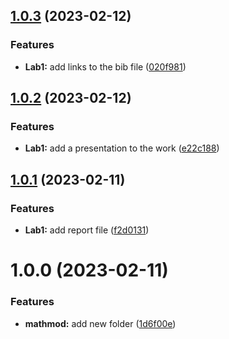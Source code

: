## [1.0.3](https://github.com/BystrovGleb/mathmod/compare) (2023-02-12)


### Features

* **Lab1:** add links to the bib file ([020f981](https://github.com/BystrovGleb/mathmod/commit/020f981c27944a1b296cc1cc10b1b4ed4a70e20e))



## [1.0.2](https://github.com/BystrovGleb/mathmod/compare) (2023-02-12)


### Features

* **Lab1:** add a presentation to the work ([e22c188](https://github.com/BystrovGleb/mathmod/commit/e22c188354648545862327f81771a72f54dd17fa))



## [1.0.1](https://github.com/BystrovGleb/mathmod/compare) (2023-02-11)


### Features

* **Lab1:** add report file ([f2d0131](https://github.com/BystrovGleb/mathmod/commit/f2d01318fcc33d871929302db473dd11a24005f4))



# 1.0.0 (2023-02-11)


### Features

* **mathmod:** add new folder ([1d6f00e](https://github.com/BystrovGleb/mathmod/commit/1d6f00e256f0c2af2c29f5116bdb8c99043506d6))

